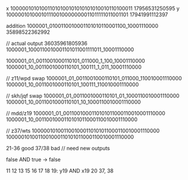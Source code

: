 x
100000101010011010100101010101010010110100011
17956531250595
y
100000101000101110010000000011011111011001101
17941991112397

addition
1000001_0100110010001101010110001100_10001110000
35898522362992

// actual output
36035961805936
1000001_1000110010001101011001111011_10001110000

1000001_01_0011001000110101_011000_1_100_10001110000
1000001_10_0011001000110101_100111_1_011_10001110000

// z11/wpd swap
1000001_01_0011001000110101_011000_110010001110000
1000001_10_0011001000110101_100111_110010001110000

// skh/jqf swap
1000001_01_0011001000110101_01_1000110010001110000
1000001_10_0011001000110101_10_1000110010001110000

// mdd/z19
1000001_01_0011001000110101011000110010001110000
1000001_10_0011001000110101011000110010001110000

// z37/wts
1000001010011001000110101011000110010001110000
1000001010011001000110101011000110010001110000

21-36 good
37/38 bad
// need new outputs

false AND true -> false

11
12
13
15
16
17
18
19: y19 AND x19
20
37,
38
